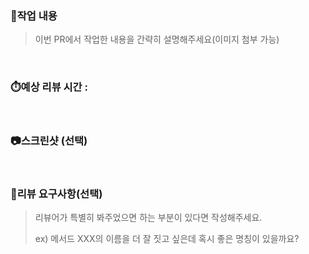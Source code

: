 ### 📝작업 내용
> 이번 PR에서 작업한 내용을 간략히 설명해주세요(이미지 첨부 가능)
<br/>

### ⏱️예상 리뷰 시간 : 
<br/>

### 📷스크린샷 (선택)
<br/>

### 💬리뷰 요구사항(선택)

> 리뷰어가 특별히 봐주었으면 하는 부분이 있다면 작성해주세요.
>
> ex) 메서드 XXX의 이름을 더 잘 짓고 싶은데 혹시 좋은 명칭이 있을까요?
